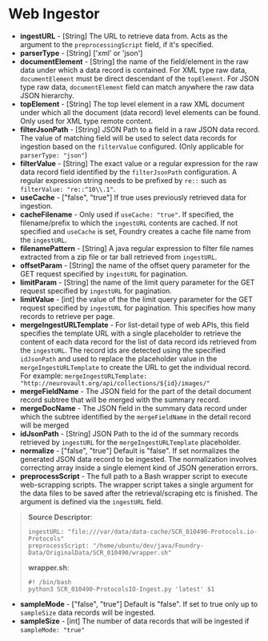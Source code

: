 # Web Ingestor

* **ingestURL** - \[String\] The URL to retrieve data from. Acts as the argument to the `preprocessingScript` field, if it's specified.
* **parserType** - \[String\] \['xml' or 'json'\]
* **documentElement** - \[String\] the name of the field/element in the raw data under which a data record is contained. For XML type raw data, `documentElement` must be direct descendant of the `topElement`. For JSON type raw data, `documentElement` field can match anywhere the raw data JSON hierarchy.
* **topElement** - \[String\] The top level element in a raw XML document under which all the document \(data record\) level elements can be found. Only used for XML type remote content.
* **filterJsonPath** - \[String\] JSON Path to a field in a raw JSON data record. The value of matching field will be used to select data records for ingestion based on the `filterValue` configured. \(Only applicable for `parserType: "json"`\)
* **filterValue** - \[String\] The exact value or a regular expression for the raw data record field identified by the `filterJsonPath` configuration. A regular expression string needs to be prefixed by `re::` such as `filterValue: "re::^10\\.1"`.
* **useCache** - \["false", "true"\] If true uses previously retrieved data for ingestion.
* **cacheFilename** - Only used if `useCache: "true"`. If specified, the filename/prefix to which the `ingestURL` contents are cached. If not specified and `useCache` is set, Foundry creates a cache file name from the `ingestURL`.
* **filenamePattern** - \[String\] A java regular expression to filter file names extracted from a zip file or tar ball retrieved from `ingestURL`.
* **offsetParam** - \[String\] the name of the offset query parameter for the GET request specified by `ingestURL` for pagination.
* **limitParam** - \[String\] the name of the limit query parameter for the GET request specified by `ingestURL` for pagination.
* **limitValue** - \[int\] the value of the the limit query parameter for the GET request specified by `ingestURL` for pagination. This specifies how many records to retrieve per page.
* **mergeIngestURLTemplate** - For list-detail type of web APIs, this field specifies the template URL with a single placeholder to retrieve the content of each data record for the list of data record ids retrieved from the `ingestURL`. The record ids are detected using the specified `idJsonPath` and used to replace the placeholder value in the `mergeIngestURLTemplate` to create the URL to get the individual record. For example: `mergeIngestURLTemplate: "http://neurovault.org/api/collections/${id}/images/"`
* **mergeFieldName** - The JSON field for the part of the detail document record subtree that will be merged with the summary record.
* **mergeDocName** - The JSON field in the summary data record under which the subtree identified by the `mergeFieldName` in the detail record will be merged
* **idJsonPath** - \[String\] JSON Path to the id of the summary records retrieved by `ingestURL` for the `mergeIngestURLTemplate` placeholder.
* **normalize** - \["false", "true"\] Default is "false". If set normalizes the generated JSON data record to be ingested. The normalization involves correcting array inside a single element kind of JSON generation errors.
* **preprocessScript** - The full path to a Bash wrapper script to execute web-scrapping scripts. The wrapper script takes a single argument for the data files to be saved after the retrieval/scraping etc is finished. The argument is defined via the `ingestURL` field.

> **Source Descriptor**:
>
> ```text
> ingestURL: "file:///var/data/data-cache/SCR_010490-Protocols.io-Protocols"
> preprocessScript: "/home/ubuntu/dev/java/Foundry-Data/OriginalData/SCR_010490/wrapper.sh"
> ```
>
> **wrapper.sh**:
>
> ```text
> #! /bin/bash
> python3 SCR_010490-ProtocolsIO-Ingest.py 'latest' $1
> ```

* **sampleMode** - \["false", "true"\] Default is "false". If set to true only up to `sampleSize` data records will be ingested.
* **sampleSize** - \[int\] The number of data records that will be ingested if `sampleMode: "true"`

